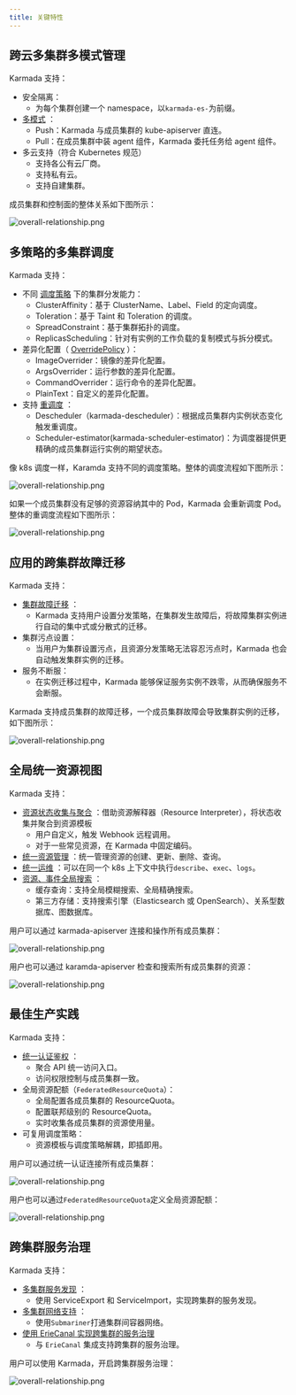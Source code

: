 ```yaml
---
title: 关键特性
---
```


## 跨云多集群多模式管理

Karmada 支持：

* 安全隔离：
  * 为每个集群创建一个 namespace，以`karmada-es-`为前缀。
* [多模式](../userguide/clustermanager/cluster-registration.md) ：
  * Push：Karmada 与成员集群的 kube-apiserver 直连。
  * Pull：在成员集群中装 agent 组件，Karmada 委托任务给 agent 组件。
* 多云支持（符合 Kubernetes 规范）
  * 支持各公有云厂商。
  * 支持私有云。
  * 支持自建集群。
  
成员集群和控制面的整体关系如下图所示：

![overall-relationship.png](../resources/key-features/overall-relationship.png)

## 多策略的多集群调度

Karmada 支持：

* 不同 [调度策略](../userguide/scheduling/resource-propagating.md) 下的集群分发能力：
  * ClusterAffinity：基于 ClusterName、Label、Field 的定向调度。
  * Toleration：基于 Taint 和 Toleration 的调度。
  * SpreadConstraint：基于集群拓扑的调度。
  * ReplicasScheduling：针对有实例的工作负载的复制模式与拆分模式。
* 差异化配置（ [OverridePolicy](../userguide/scheduling/override-policy.md) ）：
  * ImageOverrider：镜像的差异化配置。
  * ArgsOverrider：运行参数的差异化配置。
  * CommandOverrider：运行命令的差异化配置。
  * PlainText：自定义的差异化配置。
* 支持 [重调度](../userguide/scheduling/descheduler.md) ：
  * Descheduler（karmada-descheduler）：根据成员集群内实例状态变化触发重调度。
  * Scheduler-estimator(karmada-scheduler-estimator)：为调度器提供更精确的成员集群运行实例的期望状态。

像 k8s 调度一样，Karamda 支持不同的调度策略。整体的调度流程如下图所示：

![overall-relationship.png](../resources/key-features/overall-scheduling.png)

如果一个成员集群没有足够的资源容纳其中的 Pod，Karmada 会重新调度 Pod。整体的重调度流程如下图所示：

![overall-relationship.png](../resources/key-features/overall-rescheduling.png)

## 应用的跨集群故障迁移

Karmada 支持：

* [集群故障迁移](../userguide/failover/cluster-failover.md) ：
  * Karmada 支持用户设置分发策略，在集群发生故障后，将故障集群实例进行自动的集中式或分散式的迁移。
* 集群污点设置：
  * 当用户为集群设置污点，且资源分发策略无法容忍污点时，Karmada 也会自动触发集群实例的迁移。
* 服务不断服：
  * 在实例迁移过程中，Karmada 能够保证服务实例不跌零，从而确保服务不会断服。

Karmada 支持成员集群的故障迁移，一个成员集群故障会导致集群实例的迁移，如下图所示：

![overall-relationship.png](../resources/key-features/cluster-failover.png)

## 全局统一资源视图

Karmada 支持：

* [资源状态收集与聚合](../userguide/globalview/customizing-resource-interpreter.md) ：借助资源解释器（Resource Interpreter），将状态收集并聚合到资源模板
  * 用户自定义，触发 Webhook 远程调用。
  * 对于一些常见资源，在 Karmada 中固定编码。
* [统一资源管理](../userguide/globalview/aggregated-api-endpoint.md) ：统一管理资源的创建、更新、删除、查询。
* [统一运维](../userguide/globalview/proxy-global-resource.md) ：可以在同一个 k8s 上下文中执行`describe`、`exec`、`logs`。
* [资源、事件全局搜索](../tutorials/karmada-search.md) ：
  * 缓存查询：支持全局模糊搜索、全局精确搜索。
  * 第三方存储：支持搜索引擎（Elasticsearch 或 OpenSearch）、关系型数据库、图数据库。

用户可以通过 karmada-apiserver 连接和操作所有成员集群：

![overall-relationship.png](../resources/key-features/unified-operation.png)

用户也可以通过 karamda-apiserver 检查和搜索所有成员集群的资源：

![overall-relationship.png](../resources/key-features/unified-resourcequota.png)

## 最佳生产实践

Karmada 支持：

* [统一认证鉴权](../userguide/bestpractices/unified-auth.md) ：
  * 聚合 API 统一访问入口。
  * 访问权限控制与成员集群一致。
* 全局资源配额（`FederatedResourceQuota`）：
  * 全局配置各成员集群的 ResourceQuota。
  * 配置联邦级别的 ResourceQuota。
  * 实时收集各成员集群的资源使用量。
* 可复用调度策略：
  * 资源模板与调度策略解耦，即插即用。

用户可以通过统一认证连接所有成员集群：

![overall-relationship.png](../resources/key-features/unified-access.png)

用户也可以通过`FederatedResourceQuota`定义全局资源配额：

![overall-relationship.png](../resources/key-features/unified-resourcequota.png)

## 跨集群服务治理

Karmada 支持：

* [多集群服务发现](../userguide/service/multi-cluster-service.md) ：
  * 使用 ServiceExport 和 ServiceImport，实现跨集群的服务发现。
* [多集群网络支持](../userguide/network/working-with-submariner.md) ：
  * 使用`Submariner`打通集群间容器网络。
* [使用 ErieCanal 实现跨集群的服务治理](../userguide/service/working-with-eriecanal.md)
  * 与 `ErieCanal` 集成支持跨集群的服务治理。

用户可以使用 Karmada，开启跨集群服务治理：

![overall-relationship.png](../resources/key-features/service-governance.png)
